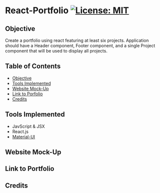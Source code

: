 # React-Portfolio [![License: MIT](https://img.shields.io/badge/License-MIT-yellow.svg)](https://opensource.org/licenses/MIT)
 
## Objective

Create a portfolio using react featuring at least six projects. Application should have a Header component, Footer component, and a single Project component that will be used to display all projects.

## Table of Contents

* [Objective](#objective)
* [Tools Implemented](#tools-implemented)
* [Website Mock-Up](#website-mock-up)
* [Link to Porfolio](#link-to-portfolio)
* [Credits](#credits)

## Tools Implemented

* JavScript & JSX
* React.js
* [Material-UI](https://material-ui.com/)

## Website Mock-Up

## Link to Portfolio

## Credits
